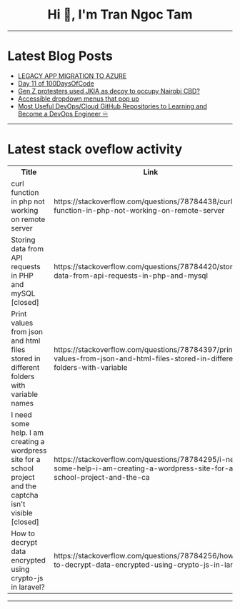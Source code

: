 <h1 align="center">Hi 👋, I'm Tran Ngoc Tam</h1>

---

# Latest Blog Posts 
<!-- BLOG-POST-LIST:START -->
- [LEGACY APP MIGRATION TO AZURE](https://dev.to/danclem/legacy-app-migration-to-azure-187n)
- [Day 11 of 100DaysOfCode](https://dev.to/koichiarai/day-11-of-100daysofcode-2k9n)
- [Gen Z protesters used JKIA as decoy to occupy Nairobi CBD?](https://dev.to/okwenick/gen-z-protesters-used-jkia-as-decoy-to-occupy-nairobi-cbd-oci)
- [Accessible dropdown menus that pop up](https://dev.to/emmadawsondev/accessible-dropdown-menus-that-pop-up-36db)
- [Most Useful DevOps/Cloud GitHub Repositories to Learning and Become a DevOps Engineer ♾](https://dev.to/prodevopsguytech/most-useful-devopscloud-github-repositories-to-learning-and-become-a-devops-engineer-24k5)
<!-- BLOG-POST-LIST:END -->

---

# Latest stack oveflow activity
<table>
  <tr><th>Title</th><th>Link</th></tr>
  <!-- STACKOVERFLOW:START --><tr><td>curl function in php not working on remote server</td><td>https://stackoverflow.com/questions/78784438/curl-function-in-php-not-working-on-remote-server</td></tr><tr><td>Storing data from API requests in PHP and mySQL [closed]</td><td>https://stackoverflow.com/questions/78784420/storing-data-from-api-requests-in-php-and-mysql</td></tr><tr><td>Print values from json and html files stored in different folders with variable names</td><td>https://stackoverflow.com/questions/78784397/print-values-from-json-and-html-files-stored-in-different-folders-with-variable</td></tr><tr><td>I need some help. I am creating a wordpress site for a school project and the captcha isn&#39;t visible [closed]</td><td>https://stackoverflow.com/questions/78784295/i-need-some-help-i-am-creating-a-wordpress-site-for-a-school-project-and-the-ca</td></tr><tr><td>How to decrypt data encrypted using crypto-js in laravel?</td><td>https://stackoverflow.com/questions/78784256/how-to-decrypt-data-encrypted-using-crypto-js-in-laravel</td></tr><!-- STACKOVERFLOW:END -->
</table>

---


